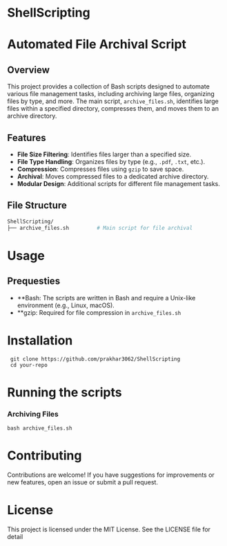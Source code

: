 # ShellScripting
# Automated File Archival Script

## Overview

This project provides a collection of Bash scripts designed to automate various file management tasks, including archiving large files, organizing files by type, and more. The main script, `archive_files.sh`, identifies large files within a specified directory, compresses them, and moves them to an archive directory.

## Features

- **File Size Filtering**: Identifies files larger than a specified size.
- **File Type Handling**: Organizes files by type (e.g., `.pdf`, `.txt`, etc.).
- **Compression**: Compresses files using `gzip` to save space.
- **Archival**: Moves compressed files to a dedicated archive directory.
- **Modular Design**: Additional scripts for different file management tasks.

## File Structure

```bash
ShellScripting/
├── archive_files.sh         # Main script for file archival
```
# Usage
## Prequesties
- **Bash: The scripts are written in Bash and require a Unix-like environment (e.g., Linux, macOS).
- **gzip: Required for file compression in `archive_files.sh`
# Installation
```
 git clone https://github.com/prakhar3062/ShellScripting
 cd your-repo
```
# Running the scripts
### Archiving Files ###
```
bash archive_files.sh
```
# Contributing
Contributions are welcome! If you have suggestions for improvements or new features, 
open an issue or submit a pull request.
# License
This project is licensed under the MIT License. See the LICENSE file for detail
